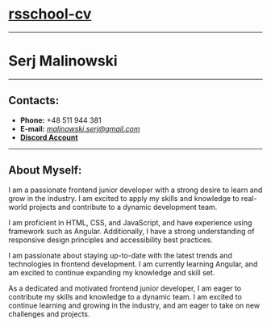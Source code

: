 # [rsschool-cv](https://malinowskiserj.github.io/rsschool-cv)
***

# Serj Malinowski
***

## Contacts:

* **Phone:** +48 511 944 381
* **E-mail:** *malinowski.serj@gmail.com*
* [**Discord Account**](https://discord.com/users/1077882432335925308)

***

## About Myself:

I am a passionate frontend junior developer with a strong desire to learn and grow in the industry. 
I am excited to apply my skills and knowledge to real-world projects and contribute to a dynamic development team.

I am proficient in HTML, CSS, and JavaScript, and have experience using framework such as Angular. 
Additionally, I have a strong understanding of responsive design principles and accessibility best practices.

I am passionate about staying up-to-date with the latest trends and technologies in frontend development. 
I am currently learning Angular, and am excited to continue expanding my knowledge and skill set.

As a dedicated and motivated frontend junior developer, I am eager to contribute my skills and knowledge to a dynamic team. 
I am excited to continue learning and growing in the industry, and am eager to take on new challenges and projects.




